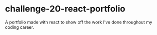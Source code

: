 # challenge-20-react-portfolio
A portfolio made with react to show off the work I've done throughout my coding career. 
